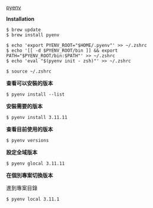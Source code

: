[pyenv](https://github.com/pyenv/pyenv)

**Installation**

```shell
$ brew update
$ brew install pyenv

$ echo 'export PYENV_ROOT="$HOME/.pyenv"' >> ~/.zshrc
$ echo '[[ -d $PYENV_ROOT/bin ]] && export PATH="$PYENV_ROOT/bin:$PATH"' >> ~/.zshrc
$ echo 'eval "$(pyenv init - zsh)"' >> ~/.zshrc

$ source ~/.zshrc
```

**查看可以安裝的版本**

```shell
$ pyenv install --list
```

**安裝需要的版本**

```shell
$ pyenv install 3.11.11
```

**查看目前使用的版本**

```shell
$ pyenv versions
```

**設定全域版本**

```shell
$ pyenv glocal 3.11.11
```

**在個別專案切換版本**

進到專案目錄

```shell
$ pyenv local 3.11.1
```
